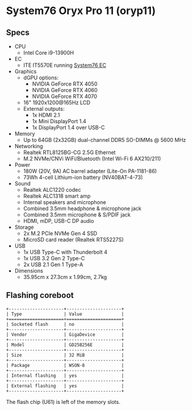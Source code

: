 # System76 Oryx Pro 11 (oryp11)

## Specs

- CPU
  - Intel Core i9-13900H
- EC
  - ITE IT5570E running [System76 EC](https://github.com/system76/ec)
- Graphics
  - dGPU options:
    - NVIDIA GeForce RTX 4050
    - NVIDIA GeForce RTX 4060
    - NVIDIA GeForce RTX 4070
  - 16" 1920x1200@165Hz LCD
  - External outputs:
    - 1x HDMI 2.1
    - 1x Mini DisplayPort 1.4
    - 1x DisplayPort 1.4 over USB-C
- Memory
  - Up to 64GB (2x32GB) dual-channel DDR5 SO-DIMMs @ 5600 MHz
- Networking
  - Realtek RTL8125BG-CG 2.5G Ethernet
  - M.2 NVMe/CNVi WiFi/Bluetooth (Intel Wi-Fi 6 AX210/211)
- Power
  - 180W (20V, 9A) AC barrel adapter (Lite-On PA-1181-86)
  - 73Wh 4-cell Lithium-ion battery (NV40BAT-4-73)
- Sound
  - Realtek ALC1220 codec
  - Realtek ALC1318 smart amp
  - Internal speakers and microphone
  - Combined 3.5mm headphone & microphone jack
  - Combined 3.5mm microphone & S/PDIF jack
  - HDMI, mDP, USB-C DP audio
- Storage
  - 2x M.2 PCIe NVMe Gen 4 SSD
  - MicroSD card reader (Realtek RTS5227S)
- USB
  - 1x USB Type-C with Thunderbolt 4
  - 1x USB 3.2 Gen 2 Type-C
  - 2x USB 2.1 Gen 1 Type-A
- Dimensions
  - 35.95cm x 27.3cm x 1.99cm, 2.7kg

## Flashing coreboot

```eval_rst
+---------------------+---------------------+
| Type                | Value               |
+=====================+=====================+
| Socketed flash      | no                  |
+---------------------+---------------------+
| Vendor              | GigaDevice          |
+---------------------+---------------------+
| Model               | GD25B256E           |
+---------------------+---------------------+
| Size                | 32 MiB              |
+---------------------+---------------------+
| Package             | WSON-8              |
+---------------------+---------------------+
| Internal flashing   | yes                 |
+---------------------+---------------------+
| External flashing   | yes                 |
+---------------------+---------------------+
```

The flash chip (U61) is left of the memory slots.
